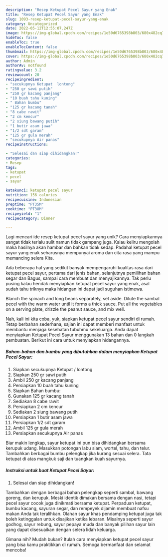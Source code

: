 ```yaml
---
description: "Resep Ketupat Pecel Sayur yang Enak"
title: "Resep Ketupat Pecel Sayur yang Enak"
slug: 1093-resep-ketupat-pecel-sayur-yang-enak
category: Uncategorized
date: 2022-05-12T12:55:07.247Z
image: https://img-global.cpcdn.com/recipes/1e50d6765398b803/680x482cq70/ketupat-pecel-sayur-foto-resep-utama.jpg
hideToc: false
enableToc: true
enableTocContent: false
thumbnail: https://img-global.cpcdn.com/recipes/1e50d6765398b803/680x482cq70/ketupat-pecel-sayur-foto-resep-utama.jpg
cover: https://img-global.cpcdn.com/recipes/1e50d6765398b803/680x482cq70/ketupat-pecel-sayur-foto-resep-utama.jpg
author: Admin
authorAv: notfound
ratingvalue: 3.2
reviewcount: 20
recipeingredient:
- "secukupnya Ketupat  lontong"
- "250 gr sawi putih"
- "250 gr kacang panjang"
- "10 buah tahu kuning"
- " Bahan bumbu"
- "125 gr kacang tanah"
- "8 cabe rawit"
- "2 cm kencur"
- "2 siung bawang putih"
- "1 butir asam jawa"
- "1/2 sdt garam"
- "125 gr gula merah"
- "secukupnya Air panas"
recipeinstructions:

- "Selesai dan siap dihidangkan!"
categories:
- Resep
tags:
- ketupat
- pecel
- sayur

katakunci: ketupat pecel sayur 
nutrition: 156 calories
recipecuisine: Indonesian
preptime: "PT35M"
cooktime: "PT38M"
recipeyield: "1"
recipecategory: Dinner

---
```





Lagi mencari ide resep ketupat pecel sayur yang unik? Cara menyiapkannya sangat tidak terlalu sulit namun tidak gampang juga. Kalau keliru mengolah maka hasilnya akan hambar dan bahkan tidak sedap. Padahal ketupat pecel sayur yang enak seharusnya mempunyai aroma dan cita rasa yang mampu memancing selera Kita.





Ada beberapa hal yang sedikit banyak mempengaruhi kualitas rasa dari ketupat pecel sayur, pertama dari jenis bahan, selanjutnya pemilihan bahan segar dan Bagus, sampai cara membuat dan menyajikannya. Tak perlu pusing kalau hendak menyiapkan ketupat pecel sayur yang enak,      asal sudah tahu triknya maka hidangan ini dapat jadi suguhan istimewa.














Blanch the spinach and long beans separately, set aside. Dilute the sambal pecel with the warm water until it forms a thick sauce. Put all the vegetables on a serving plate, drizzle the peanut sauce, and mix well.






Nah, kali ini kita coba, yuk, siapkan ketupat pecel sayur sendiri di rumah. Tetap berbahan sederhana, sajian ini dapat memberi manfaat untuk membantu menjaga kesehatan tubuhmu sekeluarga. Anda dapat menyiapkan Ketupat Pecel Sayur menggunakan 13 bahan dan 0 langkah pembuatan. Berikut ini cara untuk menyiapkan hidangannya.

<!--inarticleads1-->

##### Bahan-bahan dan bumbu yang dibutuhkan dalam menyiapkan Ketupat Pecel Sayur:

1. Siapkan secukupnya Ketupat / lontong
1. Siapkan 250 gr sawi putih
1. Ambil 250 gr kacang panjang
1. Persiapkan 10 buah tahu kuning
1. Siapkan  Bahan bumbu:
1. Gunakan 125 gr kacang tanah
1. Sediakan 8 cabe rawit
1. Persiapkan 2 cm kencur
1. Sediakan 2 siung bawang putih
1. Persiapkan 1 butir asam jawa
1. Persiapkan 1/2 sdt garam
1. Ambil 125 gr gula merah
1. Persiapkan secukupnya Air panas


Biar makin lengkap, sayur ketupat ini pun bisa dihidangkan bersama kerupuk udang. Masukkan potongan labu siam, wortel, tahu, dan telur. Tambahkan berbagai bumbu pelengkap jika kurang sesuai selera. Tata ketupat di atas mangkuk saji dan tuangkan kuah sayurnya. 

<!--inarticleads2-->

##### Instruksi untuk buat Ketupat Pecel Sayur:


1. Selesai dan siap dihidangkan!

Tambahkan dengan berbagai bahan pelengkap seperti sambal, bawang goreng, dan kerupuk. Meski identik dimakan bersama dengan nasi, tetapi pecel sayur cocok juga dinikmati bersama ketupat. Perpaduan ketupat, bumbu kacang, sayuran segar, dan rempeyek dijamin membuat nafsu makan Anda tak teralihkan. Olahan sayur khas pendamping ketupat juga tak boleh ketinggalan untuk disajikan ketika lebaran. Misalnya seperti sayur godhog, sayur rebung, sayur pepaya muda dan banyak pilihan sayur lain yang dapat disesuaikan dengan selera lidah keluarga. 

Gimana nih? Mudah bukan? Itulah cara menyiapkan ketupat pecel sayur yang bisa kamu praktikkan di rumah. Semoga bermanfaat dan selamat mencoba!
